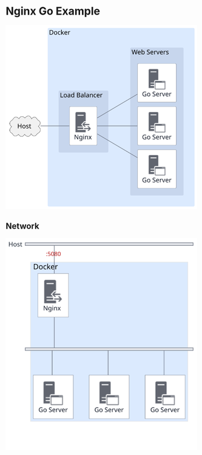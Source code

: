 # Nginx Go Example

![Docker Nginx Go setup](diagram/docker-nginx-go-deploy.svg)

## Network

![Docker Nginx Go setup](diagram/docker-nginx-go.svg)
